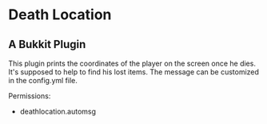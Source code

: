 Death Location
==============
A Bukkit Plugin
--------------

This plugin prints the coordinates of the player on the screen once he dies. It's supposed to help to find his lost items.
The message can be customized in the config.yml file.

Permissions:

- deathlocation.automsg

